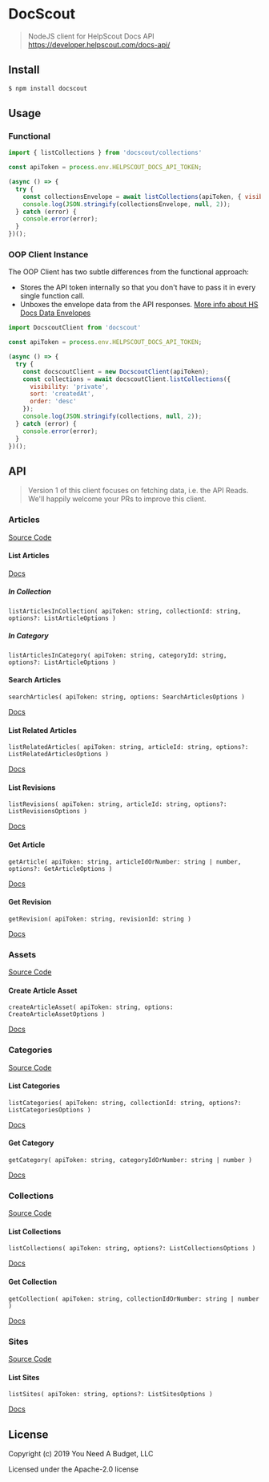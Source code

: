 # DocScout

> NodeJS client for HelpScout Docs API
> https://developer.helpscout.com/docs-api/

## Install

```js
$ npm install docscout
```

## Usage

### Functional

```js
import { listCollections } from 'docscout/collections'

const apiToken = process.env.HELPSCOUT_DOCS_API_TOKEN;

(async () => {
  try {
    const collectionsEnvelope = await listCollections(apiToken, { visibility: 'private', sort: 'createdAt', order: 'asc'  });
    console.log(JSON.stringify(collectionsEnvelope, null, 2));
  } catch (error) {
    console.error(error);
  }
})();
```

### OOP Client Instance

The OOP Client has two subtle differences from the functional approach:

* Stores the API token internally so that you don't have to pass it in every single function call.
* Unboxes the envelope data from the API responses. [More info about HS Docs Data Envelopes](https://developer.helpscout.com/docs-api/#response-envelopes)

```js
import DocscoutClient from 'docscout'

const apiToken = process.env.HELPSCOUT_DOCS_API_TOKEN;

(async () => {
  try {
    const docscoutClient = new DocscoutClient(apiToken);
    const collections = await docscoutClient.listCollections({
      visibility: 'private',
      sort: 'createdAt',
      order: 'desc'
    });
    console.log(JSON.stringify(collections, null, 2));
  } catch (error) {
    console.error(error);
  }
})();

```

## API

> Version 1 of this client focuses on fetching data, i.e. the API Reads.  
> We'll happily welcome your PRs to improve this client.

### Articles

[Source Code](src/articles.ts)

#### List Articles

[Docs](https://developer.helpscout.com/docs-api/articles/list/)

##### In Collection

`listArticlesInCollection( apiToken: string, collectionId: string, options?: ListArticleOptions )`

##### In Category

`listArticlesInCategory( apiToken: string, categoryId: string, options?: ListArticleOptions )`

#### Search Articles

`searchArticles( apiToken: string, options: SearchArticlesOptions )`

[Docs](https://developer.helpscout.com/docs-api/articles/search/)

#### List Related Articles

`listRelatedArticles( apiToken: string, articleId: string, options?: ListRelatedArticlesOptions )`

[Docs](https://developer.helpscout.com/docs-api/articles/list-related/)

#### List Revisions

`listRevisions( apiToken: string, articleId: string, options?: ListRevisionsOptions )`

[Docs](https://developer.helpscout.com/docs-api/articles/revisions/list/)

#### Get Article

`getArticle( apiToken: string, articleIdOrNumber: string | number, options?: GetArticleOptions )`

[Docs](https://developer.helpscout.com/docs-api/articles/get/)

#### Get Revision

`getRevision( apiToken: string, revisionId: string )`

[Docs](https://developer.helpscout.com/docs-api/articles/revisions/get/)

### Assets

[Source Code](src/assets.ts)

#### Create Article Asset

`createArticleAsset( apiToken: string, options: CreateArticleAssetOptions )`

[Docs](https://developer.helpscout.com/docs-api/assets/create-article/)

### Categories

[Source Code](src/categories.ts)

#### List Categories

`listCategories( apiToken: string, collectionId: string, options?: ListCategoriesOptions )`

[Docs](https://developer.helpscout.com/docs-api/categories/list/)

#### Get Category

`getCategory( apiToken: string, categoryIdOrNumber: string | number )`

[Docs](https://developer.helpscout.com/docs-api/categories/get/)

### Collections

[Source Code](src/collections.ts)

#### List Collections

`listCollections( apiToken: string, options?: ListCollectionsOptions )`

[Docs](https://developer.helpscout.com/docs-api/collections/list/)

#### Get Collection

`getCollection( apiToken: string, collectionIdOrNumber: string | number )`

[Docs](https://developer.helpscout.com/docs-api/collections/get/)

### Sites

[Source Code](src/sites.ts)

#### List Sites

`listSites( apiToken: string, options?: ListSitesOptions )`

[Docs](https://developer.helpscout.com/docs-api/sites/list/)

## License

Copyright (c) 2019 You Need A Budget, LLC

Licensed under the Apache-2.0 license
